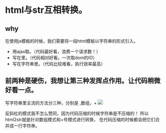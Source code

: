 # html与str互相转换。
## why
在使用js模板的时候，我们需要将一段html模板以字符串的形式引入。
*  用ajax取。（代码最好看，浪费一个请求数！）
*  写在<script type="text/html" id="testHTML"></script>里。（代码相对好看。一次取dom的IO）
*  写在字符串里。（代码比较难看，执行效率最高）

## 前两种是硬伤，我想让第三种发挥点作用。让代码稍微好看一点。
写字符串里主流的方法分三种，分别是 \,数组，+
![](https://i.alipayobjects.com/e/201402/23oCIIcCo9.jpg)

反斜杠的模式我不怎么赞同，因为代码压缩的时候字符串是不压缩的！
所以html2str就是针对数组模式和+号模式进行转换，
在代码压缩的时候都会把它们合并成一行字符串。





